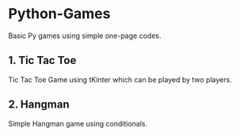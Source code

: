 # Python-Games
Basic Py games using simple one-page codes. 

## 1. Tic Tac Toe
Tic Tac Toe Game using tKinter which can be played by two players.

## 2. Hangman
Simple Hangman game using conditionals.

